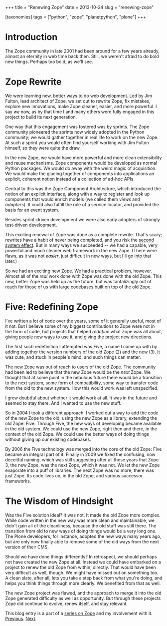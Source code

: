 +++
title = "Renewing Zope"
date = 2013-10-24
slug = "renewing-zope"

[taxonomies]
tags = ["python", "zope", "planetpython", "plone"]
+++

# Introduction

The Zope community in late 2001 had been around for a few years already,
almost an eternity in web time back then. Still, we weren't afraid to do
bold new things. Perhaps too bold, as we'll see.

# Zope Rewrite

We were learning new, better ways to do web development. Led by Jim
Fulton, lead architect of Zope, we set out to rewrite Zope, fix
mistakes, explore new innovations, make Zope cleaner, easier, and more
powerful. I say _we_ now, as by that time I and many others were fully
engaged in this project to build its next generation.

One way that this engagement was fostered was by sprints. The Zope
community pioneered the sprints now widely adopted in the Python
community; we would gather together in real life to work on the new
Zope. At such a sprint you would often find yourself working with Jim
Fulton himself, so they were quite the draw.

In the new Zope, we would have more powerful and more clean
extensibility and reuse mechanisms. Zope components would be developed
as normal Python packages. We would do away with the weird magic of
acquisition. We would make the glueing together of components into
applications an explicit, coherent notion instead of a collection of
ad-hoc APIs.

Central to this was the Zope Component Architecture, which introduced
the notion of an explicit interface, along with a way to register and
look up components that would enrich models (we called them _views_ and
_adapters_). It could also fulfill the role of a service locator, and
provided the basis for an event system.

Besides sprint-driven development we were also early adopters of
strongly test-driven development.

This exciting renewal of Zope was done as a complete rewrite. That's
scary; rewrites have a habit of never being completed, and you risk the
[second system
effect](https://en.wikipedia.org/wiki/Second-system_effect). But in many
ways we succeeded -- we had a capable, very powerful and much cleaner
web framework in the new Zope. (There were flaws, as it was not
_easier_, just difficult in new ways, but I'll go into that later.)

So we had an exciting new Zope. We had a practical problem, however.
Almost all of the _real_ work done with Zope was done with the old Zope.
This new, better Zope was held up as the future, but was tantalizingly
out of reach for those of us with large codebases built on top of the
old Zope.

# Five: Redefining Zope

I've written a lot of code over the years, some of it generally useful,
most of it not. But I believe some of my biggest contributions to Zope
were not in the form of code, but projects that helped _redefine_ what
Zope was all about, giving people new ways to use it, and giving the
project new directions.

The first such redefinition I attempted was Five, a name I came up with
by adding together the version numbers of the old Zope (2) and the new
(3). It was cute, and stuck in people's mind, and such things can
matter.

The new Zope was out of reach to users of the old Zope. The community
had been led to believe that the new Zope would be the _next_ Zope. We
thought that at some point in the nebulous future there would be a
transition to the next system, some form of compatibility, some way to
transfer code from the old to the new system. How this would work was
left unspecified.

I grew doubtful about whether it would work at all. It was in the future
and seemed to stay there. And I wanted to use the new stuff.

So in 2004 I took a different approach. I worked out a way to add the
code of the new Zope to the old, using the new Zope as a library,
extending the old Zope: Five. Through Five, the new ways of developing
became available in the old system. We could use the new Zope, right
then and there, in the context of the old Zope. We could use the better
ways of doing things without giving up our existing codebases.

By 2006 the Five technology was merged into the core of the old Zope:
Five became an integral part of it. Finally in 2009 we fixed the
confusing, now deceitful naming, which was still suggesting after all
these years that Zope 3, the new Zope, was the next Zope, which it was
not. We let the new Zope evaporate into a puff of libraries. The next
Zope was no more; there was just Zope. Its code lives on, in the old
Zope, and various successor frameworks.

# The Wisdom of Hindsight

Was the Five solution ideal? It was not. It made the old Zope more
complex. While code written in the new way was more clean and
maintainable, we didn't gain all of the cleanliness, because the old
stuff was still there. The transition from old to new ways of doing
things would be a very long one. The Plone developers, for instance,
adopted the new ways many years ago, but are only now finally able to
remove some of the old ways from the next version of their CMS.

Should we have done things differently? In retrospect, we should perhaps
not have created the new Zope at all. Instead we could have embarked on
a project to renew the old Zope from within, directly. That would have
been very difficult as well, though. We might have missed out on
something too. A clean slate, after all, lets you take a step back from
what you're doing, and helps you think things through more clearly. We
benefited from that as well.

The new Zope project was flawed, and the approach to merge it into the
old Zope generated difficulty as well as opportunity. But through these
projects Zope did continue to evolve, renew itself, and stay relevant.

This blog entry is a part of a [series on
Zope](/posts/my-exit-from-zope.html) and my
involvement with it.
[Previous](/posts/object-publishing.html).
[Next](/posts/jim-fulton-zope-architect.html).
